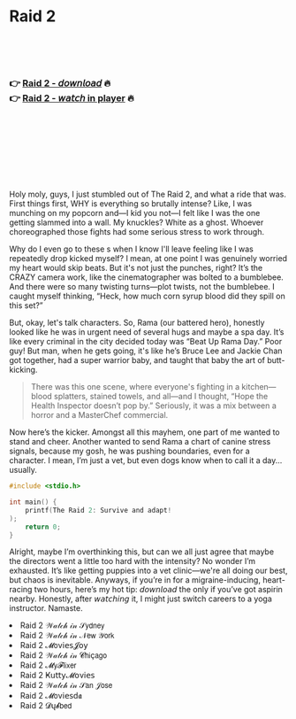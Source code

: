 <h1>Raid 2</h1>

<br><br><br>

<h3>👉 <a href="https://Jeffs-buckrantferly1987.github.io/tinnroxouc/">Raid 2 - 𝘥𝘰𝘸𝘯𝘭𝘰𝘢𝘥</a> 🔥<br>
👉 <a href="https://Jeffs-buckrantferly1987.github.io/tinnroxouc/">Raid 2 - 𝘸𝘢𝘵𝘤𝘩 in player</a> 🔥
</h3>



<br><br><br><br><br><br><br>


Holy moly, guys, I just stumbled out of The Raid 2, and what a ride that was. First things first, WHY is everything so brutally intense? Like, I was munching on my popcorn and—I kid you not—I felt like I was the one getting slammed into a wall. My knuckles? White as a ghost. Whoever choreographed those fights had some serious stress to work through.

Why do I even go to these  s when I know I'll leave feeling like I was repeatedly drop kicked myself? I mean, at one point I was genuinely worried my heart would skip beats. But it's not just the punches, right? It’s the CRAZY camera work, like the cinematographer was bolted to a bumblebee. And there were so many twisting turns—plot twists, not the bumblebee. I caught myself thinking, “Heck, how much corn syrup blood did they spill on this set?”

But, okay, let's talk characters. So, Rama (our battered hero), honestly looked like he was in urgent need of several hugs and maybe a spa day. It’s like every criminal in the city decided today was “Beat Up Rama Day.” Poor guy! But man, when he gets going, it's like he’s Bruce Lee and Jackie Chan got together, had a super warrior baby, and taught that baby the art of butt-kicking. 

> There was this one scene, where everyone's fighting in a kitchen—blood splatters, stained towels, and all—and I thought, “Hope the Health Inspector doesn’t pop by.” Seriously, it was a mix between a horror   and a MasterChef commercial. 

Now here’s the kicker. Amongst all this mayhem, one part of me wanted to stand and cheer. Another wanted to send Rama a chart of canine stress signals, because my gosh, he was pushing boundaries, even for a   character. I mean, I’m just a vet, but even dogs know when to call it a day... usually.

```c
#include <stdio.h>

int main() {
    printf(The Raid 2: Survive and adapt!
);
    return 0;
}
```

Alright, maybe I’m overthinking this, but can we all just agree that maybe the directors went a little too hard with the intensity? No wonder I’m exhausted. It’s like getting puppies into a vet clinic—we're all doing our best, but chaos is inevitable. Anyways, if you’re in for a migraine-inducing, heart-racing two hours, here’s my hot tip: 𝘥𝘰𝘸𝘯𝘭𝘰𝘢𝘥 the   only if you’ve got aspirin nearby. Honestly, after 𝘸𝘢𝘵𝘤𝘩𝘪𝘯𝘨 it, I might just switch careers to a yoga instructor. Namaste.

<li>Raid 2 𝒲𝒶𝓉𝒸𝒽 𝒾𝓃 𝒮𝗒𝖽𝗇𝖾𝗒</li>
<li>Raid 2 𝒲𝒶𝓉𝒸𝒽 𝒾𝓃 𝒩𝖾𝗐 𝒴𝗈𝗋𝗄</li>
<li>Raid 2 𝓜𝗈ν𝗂𝖾𝗌𝓙𝗈𝗒</li>
<li>Raid 2 𝒲𝒶𝓉𝒸𝒽 𝒾𝓃 𝓒𝗁𝗂ç𝖺𝗀𝗈</li>
<li>Raid 2 𝓜𝗒𝓕𝗅𝗂𝗑𝖾𝗋</li>
<li>Raid 2 Ҝ𝗎𝗍𝗍𝗒𝓜𝗈ν𝗂𝖾𝗌</li>
<li>Raid 2 𝒲𝒶𝓉𝒸𝒽 𝒾𝓃 𝒮𝖺𝗇 𝒥𝗈𝗌𝖾</li>
<li>Raid 2 𝓜𝗈ν𝗂𝖾𝗌ԁ𝖆</li>
<li>Raid 2 𝓓ų𝓫𝖻𝖾𝖽</li>
